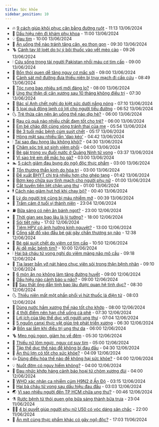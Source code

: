 ```yaml
---
title: Sức khỏe
sidebar_position: 10
---
```


<!-- vnexpress-suc-khoe:START -->
- 🔥 [9 cách giúp khôi phục cân bằng đường ruột](https://vnexpress.net/9-cach-giup-khoi-phuc-can-bang-duong-ruot-4757757.html) - 11:13 13/06/2024
- 🥰 [Dấu hiệu nên đi khám phụ khoa](https://vnexpress.net/dau-hieu-nen-di-kham-phu-khoa-4757819.html) - 11:00 13/06/2024
- 💡 [Đau tim](https://vnexpress.net/dau-tim-4757899.html) - 10:00 13/06/2024
- 🤗 [Ăn uống thế nào tránh tăng cân, eo thon gọn](https://vnexpress.net/an-uong-the-nao-tranh-tang-can-eo-thon-gon-4757812.html) - 09:30 13/06/2024
- 🪜 [Cánh tay lở loét do tự ý bôi thuốc vào vết mèo cào](https://vnexpress.net/canh-tay-lo-loet-do-tu-y-boi-thuoc-vao-vet-meo-cao-4757918.html) - 09:26 13/06/2024
- 🕯 [Cứu sống trọng tài người Pakistan nhồi máu cơ tim cấp](https://vnexpress.net/cuu-song-trong-tai-nguoi-pakistan-nhoi-mau-co-tim-cap-4757987.html) - 09:00 13/06/2024
- 🤭 [Bốn thói quen dễ tăng nguy cơ mắc sởi](https://vnexpress.net/bon-thoi-quen-de-tang-nguy-co-mac-soi-4757957.html) - 09:00 13/06/2024
- 👀 [Cảnh sát mở đường đưa thiếu niên bị trụy mạch đi cấp cứu](https://vnexpress.net/canh-sat-mo-duong-dua-thieu-nien-bi-truy-mach-di-cap-cuu-4757923.html) - 08:49 13/06/2024
- 🌋 [Tóc rụng bao nhiêu sợi mới đáng lo?](https://vnexpress.net/toc-rung-bao-nhieu-soi-moi-dang-lo-4757837.html) - 08:00 13/06/2024
- 🫶 [Ung thư thận di căn xương sau 10 tháng không điều trị](https://vnexpress.net/ung-thu-than-di-can-xuong-sau-10-thang-khong-dieu-tri-4757882.html) - 07:30 13/06/2024
- 🦆 [Bác sĩ Anh chết nghi do kiệt sức dưới nắng nóng](https://vnexpress.net/bac-si-anh-chet-nghi-do-kiet-suc-duoi-nang-nong-4757810.html) - 07:10 13/06/2024
- 🚀 [5 loại quả đông lạnh có lợi cho người tiểu đường](https://vnexpress.net/5-loai-qua-dong-lanh-co-loi-cho-nguoi-tieu-duong-4757855.html) - 06:52 13/06/2024
- 🌜 [Trẻ thừa cân nên ăn uống thế nào dịp hè?](https://vnexpress.net/tre-thua-can-nen-an-uong-the-nao-dip-he-4757863.html) - 06:00 13/06/2024
- 🧰 [Rau củ quả nào nhiều chất đạm tốt cho trẻ?](https://vnexpress.net/rau-cu-qua-nao-nhieu-chat-dam-tot-cho-tre-4757784.html) - 06:00 13/06/2024
- 💫 [Em bé chào đời cùng vòng tránh thai của mẹ](https://vnexpress.net/em-be-chao-doi-cung-vong-tranh-thai-cua-me-4757830.html) - 05:54 13/06/2024
- 🌝 [Bé 3 tuổi mắc bệnh cúm suýt chết](https://vnexpress.net/be-3-tuoi-mac-benh-cum-suyt-chet-4757698.html) - 05:17 13/06/2024
- 🗽 [Hỏng mặt sau nhiều lần &#39;dao kéo&#39;](https://vnexpress.net/hong-mat-sau-nhieu-lan-dao-keo-4757761.html) - 04:42 13/06/2024
- 🕯 [Tại sao đau họng lâu không khỏi?](https://vnexpress.net/tai-sao-dau-hong-lau-khong-khoi-4757738.html) - 04:30 13/06/2024
- 🦅 [Chăm sóc trẻ sơ sinh viêm phổi](https://vnexpress.net/cham-soc-tre-so-sinh-viem-phoi-4757725.html) - 04:00 13/06/2024
- 🦆 [Bé gái trong vụ đuối nước ở Quảng Ninh tử vong](https://vnexpress.net/be-gai-trong-vu-duoi-nuoc-o-quang-ninh-tu-vong-4757736.html) - 03:37 13/06/2024
- 🎊 [Vì sao trẻ em dễ mắc ho gà?](https://vnexpress.net/vi-sao-tre-em-de-mac-ho-ga-4757733.html) - 03:00 13/06/2024
- 🏊 [5 cách giảm đau bụng do ngộ độc thực phẩm](https://vnexpress.net/5-cach-giam-dau-bung-do-ngo-doc-thuc-pham-4757708.html) - 03:00 13/06/2024
- 📝 [Tổn thương thần kinh do hóa trị](https://vnexpress.net/ton-thuong-than-kinh-do-hoa-tri-4757674.html) - 03:00 13/06/2024
- 💯 [Đề xuất BHYT chi trả nhiều hơn cho ghép tạng](https://vnexpress.net/de-xuat-bhyt-chi-tra-nhieu-hon-cho-ghep-tang-4757678.html) - 01:42 13/06/2024
- 🌊 [Bơm keo chữa suy tĩnh mạch cho người phụ nữ](https://vnexpress.net/bom-keo-chua-suy-tinh-mach-cho-nguoi-phu-nu-4757624.html) - 01:00 13/06/2024
- 🚀 [Cắt tuyến tiền liệt chặn ung thư](https://vnexpress.net/cat-tuyen-tien-liet-chan-ung-thu-4756980.html) - 01:00 13/06/2024
- 🕴 [Cách nào giảm hụt hơi khi chạy bộ?](https://vnexpress.net/cach-nao-giam-hut-hoi-khi-chay-bo-4757529.html) - 00:40 13/06/2024
- 🗽 [Lý do người trẻ cũng bị máu nhiễm mỡ](https://vnexpress.net/ly-do-nguoi-tre-cung-bi-mau-nhiem-mo-4757626.html) - 00:39 13/06/2024
- 🎡 [Trầm cảm ở tuổi vị thành niên](https://vnexpress.net/tram-cam-o-tuoi-vi-thanh-nien-4756636.html) - 23:04 12/06/2024
- ⛽️ [Bữa sáng có nên ăn bánh ngọt?](https://vnexpress.net/bua-sang-co-nen-an-banh-ngot-4756909.html) - 23:00 12/06/2024
- 🦆 [Thời gian sex bao lâu là lý tưởng?](https://vnexpress.net/thoi-gian-sex-bao-lau-la-ly-tuong-4756211.html) - 18:00 12/06/2024
- 🤩 [Sỏi tiết niệu](https://vnexpress.net/soi-tiet-nieu-4757291.html) - 17:02 12/06/2024
- 🦒 [Tiêm HPV có ảnh hưởng kinh nguyệt?](https://vnexpress.net/tiem-hpv-co-anh-huong-kinh-nguyet-4757553.html) - 13:00 12/06/2024
- 💫 [Cổng sắt đổ vào đầu bé gái gây chấn thương sọ não](https://vnexpress.net/cong-sat-do-vao-dau-be-gai-gay-chan-thuong-so-nao-4757602.html) - 12:38 12/06/2024
- 🐘 [Bé gái suýt chết do viêm cơ tim cấp](https://vnexpress.net/be-gai-suyt-chet-do-dot-ngot-viem-co-tim-4757555.html) - 10:50 12/06/2024
- 🚀 [Ai dễ mắc bệnh tim?](https://vnexpress.net/ai-de-mac-benh-tim-4757426.html) - 10:00 12/06/2024
- 🕯 [Hai bà cháu tử vong nghi do viêm màng não mô cầu](https://vnexpress.net/hai-ba-chau-tu-vong-nghi-do-viem-mang-nao-mo-cau-4757494.html) - 09:18 12/06/2024
- 🦏 [Tia laser bắn vỡ nát hàng chục viên sỏi trong thận bệnh nhân](https://vnexpress.net/tia-laser-ban-vo-nat-hang-chuc-vien-soi-trong-than-benh-nhan-4757438.html) - 09:10 12/06/2024
- 🦄 [6 món ăn no không làm tăng đường huyết](https://vnexpress.net/6-mon-an-no-khong-lam-tang-duong-huyet-4757443.html) - 09:00 12/06/2024
- 🦒 [Dấu hiệu nào cảnh báo u não?](https://vnexpress.net/dau-hieu-nao-canh-bao-u-nao-4757419.html) - 09:00 12/06/2024
- 👨‍🏫 [Sau thắt ống dẫn tinh bao lâu được quan hệ tình dục?](https://vnexpress.net/sau-that-ong-dan-tinh-bao-lau-duoc-quan-he-tinh-duc-4757319.html) - 08:30 12/06/2024
- 🌜 [Thiếu niên mất một phần phổi vì hút thuốc lá điện tử](https://vnexpress.net/thieu-nien-mat-mot-phan-phoi-vi-hut-thuoc-la-dien-tu-4757491.html) - 08:03 12/06/2024
- 🚀 [Dùng nước hầm xương thế nào tốt cho khớp](https://vnexpress.net/dung-nuoc-ham-xuong-the-nao-tot-cho-khop-4757431.html) - 08:00 12/06/2024
- 💃 [4 thời điểm nên hạn chế uống cà phê](https://vnexpress.net/4-thoi-diem-nen-han-che-uong-ca-phe-4757346.html) - 07:30 12/06/2024
- 💯 [Lợi ích của tập thể dục với người ung thư](https://vnexpress.net/loi-ich-cua-tap-the-duc-voi-nguoi-ung-thu-4757005.html) - 07:04 12/06/2024
- 🤔 [5 nguồn canxi thực vật giúp trẻ phát triển xương](https://vnexpress.net/5-nguon-canxi-thuc-vat-giup-tre-phat-trien-xuong-4757079.html) - 06:30 12/06/2024
- 🎬 [Bốn sai lầm khi điều trị ung thư da](https://vnexpress.net/bon-sai-lam-khi-dieu-tri-ung-thu-da-4757393.html) - 06:00 12/06/2024
- 🪜 [Mẹo ngủ ngon, giảm ho về đêm](https://vnexpress.net/meo-ngu-ngon-giam-ho-ve-dem-4757365.html) - 05:30 12/06/2024
- 🦣 [Thiếu nữ lõm ngực, nguy cơ suy tim](https://vnexpress.net/thieu-nu-lom-nguc-nguy-co-suy-tim-4757083.html) - 05:00 12/06/2024
- 🧐 [Tập thể dục thế nào để không bị đau đầu](https://vnexpress.net/tap-the-duc-the-nao-de-khong-bi-dau-dau-4757331.html) - 04:30 12/06/2024
- 🤡 [Ăn thủ lợn có tốt cho sức khỏe?](https://vnexpress.net/an-thu-thit-lon-co-tot-cho-suc-khoe-4757340.html) - 04:09 12/06/2024
- 👍 [Dùng điều hòa thế nào để không hại sức khỏe?](https://vnexpress.net/dung-dieu-hoa-the-nao-de-khong-hai-suc-khoe-4757371.html) - 04:00 12/06/2024
- 💡 [Nuốt đờm có nguy hiểm không?](https://vnexpress.net/nuot-dom-co-nguy-hiem-khong-4757317.html) - 04:00 12/06/2024
- 💯 [Đau nhức khớp háng cảnh báo hoại tử chỏm xương đùi](https://vnexpress.net/dau-nhuc-khop-hang-canh-bao-hoai-tu-chom-xuong-dui-4757294.html) - 04:00 12/06/2024
- 🧠 [WHO xác nhận ca nhiễm cúm H9N2 ở Ấn Độ](https://vnexpress.net/who-xac-nhan-ca-nhiem-cum-h9n2-o-an-do-4757345.html) - 03:15 12/06/2024
- 🎡 [Hai bà cháu tử vong sau dấu hiệu đau đầu](https://vnexpress.net/hai-ba-chau-tu-vong-sau-dau-hieu-dau-dau-4757328.html) - 03:03 12/06/2024
- 🌏 [Vì sao nhiều người đến TP HCM chữa ung thư?](https://vnexpress.net/vi-sao-nhieu-nguoi-den-tp-hcm-chua-ung-thu-4756426.html) - 00:46 12/06/2024
- ⚗️ [Rước bệnh từ thói quen gộp bữa sáng thành bữa trưa](https://vnexpress.net/ruoc-benh-tu-thoi-quen-gop-bua-sang-thanh-bua-trua-4756488.html) - 23:04 11/06/2024
- 👨‍🏫 [4 bí quyết giúp người phụ nữ U50 có vóc dáng săn chắc](https://vnexpress.net/4-bi-quyet-giup-nguoi-phu-nu-u50-co-voc-dang-san-chac-4756703.html) - 22:00 11/06/2024
- 🤖 [Ăn mít cùng thực phẩm khác có gây ngộ độc?](https://vnexpress.net/an-mit-cung-thuc-pham-khac-co-gay-ngo-doc-4756455.html) - 17:03 11/06/2024<!-- vnexpress-suc-khoe:END -->
